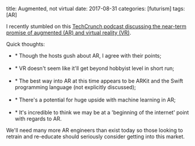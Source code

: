 title: Augmented, not virtual
date: 2017-08-31
categories: [futurism]
tags: [AR]

I recently stumbled on this [TechCrunch podcast discussing the near-term promise of augmented (AR) and virtual reality (VR)][1].

Quick thoughts:

<ul>
<li> * Though the hosts gush about AR, I agree with their points;</li></br>
<li>* VR doesn't seem like it'll get beyond hobbyist level in short run;</li></br>
<li>* The best way into AR at this time appears to be ARKit and the Swift programming language (not explicitly discussed);</li></br>
<li>* There's a potential for huge upside with machine learning in AR;</li></br>
<li>* It's incredible to think we may be at a 'beginning of the internet' point with regards to AR.</li>
</ul>
We'll need many more AR engineers than exist today so those looking to retrain and re-educate should seriously consider getting into this market.

[1]: [https://techcrunch.com/2017/08/16/the-techcrunch-podcast-augmented-realitys-promise/]